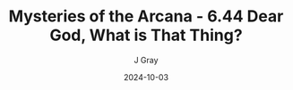 ---
title: 'Mysteries of the Arcana - 6.44 Dear God, What is That Thing?'
alt: 'Mysteries of the Arcana'
date: '2024-10-03'
author: 'J Gray'
artist: 'Keira'
---
